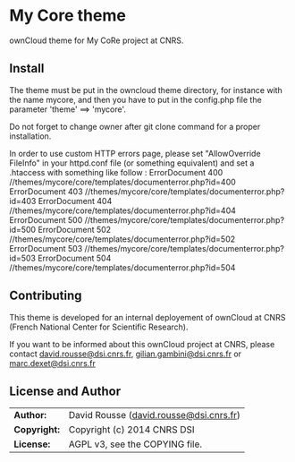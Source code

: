# My Core theme 

ownCloud theme for My CoRe project at CNRS.

## Install

The theme must be put in the owncloud theme directory, for instance with the name mycore, and then you have to put in the config.php file the parameter 'theme' ==> 'mycore'.

Do not forget to change owner after git clone command for a proper installation.

In order to use custom HTTP errors page, please set "AllowOverride FileInfo" in your httpd.conf file (or something equivalent) and set a .htaccess with something like follow :
ErrorDocument 400 /<path>/themes/mycore/core/templates/documenterror.php?id=400
ErrorDocument 403 /<path>/themes/mycore/core/templates/documenterror.php?id=403
ErrorDocument 404 /<path>/themes/mycore/core/templates/documenterror.php?id=404
ErrorDocument 500 /<path>/themes/mycore/core/templates/documenterror.php?id=500
ErrorDocument 502 /<path>/themes/mycore/core/templates/documenterror.php?id=502
ErrorDocument 503 /<path>/themes/mycore/core/templates/documenterror.php?id=503
ErrorDocument 504 /<path>/themes/mycore/core/templates/documenterror.php?id=504

## Contributing

This theme is developed for an internal deployement of ownCloud at CNRS (French National Center for Scientific Research).

If you want to be informed about this ownCloud project at CNRS, please contact david.rousse@dsi.cnrs.fr, gilian.gambini@dsi.cnrs.fr or marc.dexet@dsi.cnrs.fr

## License and Author

|                      |                                          |
|:---------------------|:-----------------------------------------|
| **Author:**          | David Rousse (<david.rousse@dsi.cnrs.fr>)
| **Copyright:**       | Copyright (c) 2014 CNRS DSI
| **License:**         | AGPL v3, see the COPYING file.

